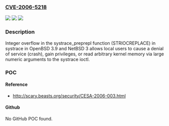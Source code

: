 ### [CVE-2006-5218](https://cve.mitre.org/cgi-bin/cvename.cgi?name=CVE-2006-5218)
![](https://img.shields.io/static/v1?label=Product&message=n%2Fa&color=blue)
![](https://img.shields.io/static/v1?label=Version&message=n%2Fa&color=blue)
![](https://img.shields.io/static/v1?label=Vulnerability&message=n%2Fa&color=brighgreen)

### Description

Integer overflow in the systrace_preprepl function (STRIOCREPLACE) in systrace in OpenBSD 3.9 and NetBSD 3 allows local users to cause a denial of service (crash), gain privileges, or read arbitrary kernel memory via large numeric arguments to the systrace ioctl.

### POC

#### Reference
- http://scary.beasts.org/security/CESA-2006-003.html

#### Github
No GitHub POC found.

